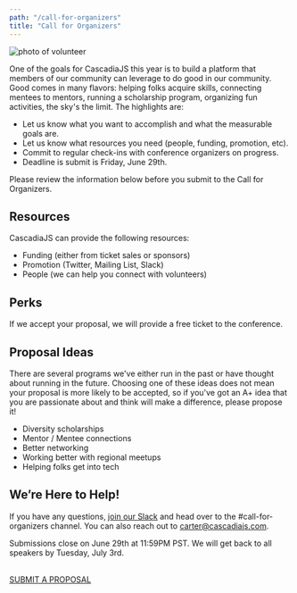 ```yaml
---
path: "/call-for-organizers"
title: "Call for Organizers"
---
```

![photo of volunteer](/cjs2012-reg.jpg)

One of the goals for CascadiaJS this year is to build a platform that members of our community can leverage to do good in our community. Good comes in many flavors: helping folks acquire skills, connecting mentees to mentors, running a scholarship program, organizing fun activities, the sky's the limit. The highlights are:

* Let us know what you want to accomplish and what the measurable goals are.
* Let us know what resources you need (people, funding, promotion, etc).
* Commit to regular check-ins with conference organizers on progress.
* Deadline is submit is Friday, June 29th.

Please review the information below before you submit to the Call for Organizers.

## Resources

CascadiaJS can provide the following resources:

* Funding (either from ticket sales or sponsors)
* Promotion (Twitter, Mailing List, Slack)
* People (we can help you connect with volunteers)

## Perks

If we accept your proposal, we will provide a free ticket to the conference.  

## Proposal Ideas

There are several programs we've either run in the past or have thought about running in the future. Choosing one of these ideas does not mean your proposal is more likely to be accepted, so if you've got an A+ idea that you are passionate about and think will make a difference, please propose it!

* Diversity scholarships
* Mentor / Mentee connections
* Better networking
* Working better with regional meetups
* Helping folks get into tech


## We’re Here to Help!

If you have any questions, [join our Slack](https://join.slack.com/t/cascadiajs/shared_invite/enQtMzcyMjkzMDk0NjQwLTc3YmJiMTk0NTZjNDBjMzg2YTMxNDA4Njk3YTgyZWY0MGM4NjVhZTI0YTUzYTRmYzRlNThhNTIxOGNkMDU1ZGU) and head over to the #call-for-organizers channel. You can also reach out to carter@cascadiajs.com.

Submissions close on June 29th at 11:59PM PST. We will get back to all speakers by Tuesday, July 3rd. 

<p><br/><a class="cta" href="/submit-organizer-proposal">SUBMIT A PROPOSAL</a></p>
